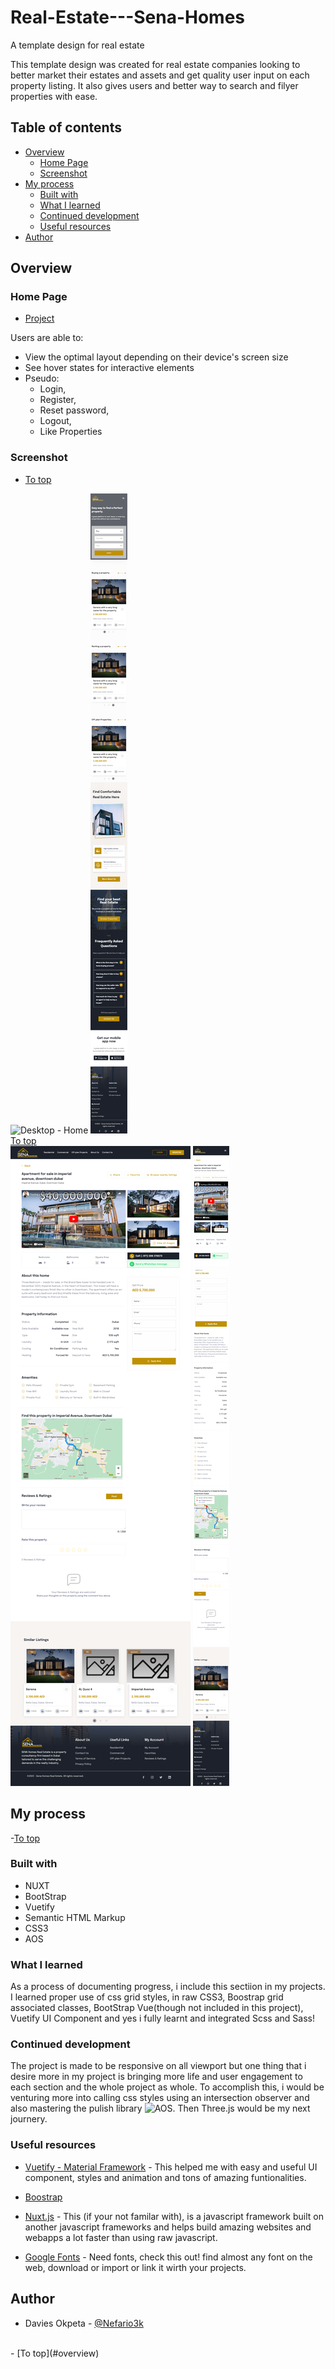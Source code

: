 # Real-Estate---Sena-Homes

A template design for real estate

This template design was created for real estate companies looking to better market their estates and assets and get quality user input on each property listing. It also gives users and better way to search and filyer properties with ease.

## Table of contents

- [Overview](#overview)
  - [Home Page](#home-page)
  - [Screenshot](#screenshot)
- [My process](#my-process)
  - [Built with](#built-with)
  - [What I learned](#what-i-learned)
  - [Continued development](#continued-development)
  - [Useful resources](#useful-resources)
- [Author](#author)

## Overview

### Home Page

- [Project](https://nefario3k.github.io/Real-Estate---Sena-Homes/)

Users are able to:

- View the optimal layout depending on their device's screen size
- See hover states for interactive elements
- Pseudo:
  - Login,
  - Register,
  - Reset password,
  - Logout,
  - Like Properties

### Screenshot

- [To top](#overview)

![Desktop - Home](./static/images/pngs/screenshort/desktopH.png)
![Mobile - Home](./static/images/pngs/screenshort/mobileH.png)
<br />
[To top](#overview)<br />
![Desktop - Property](./static/images/pngs/screenshort/desktopP.png)
![Mobile - Property](./static/images/pngs/screenshort/mobileP.png)

## My process

-[To top](#overview)
<br />

### Built with

- NUXT
- BootStrap
- Vuetify
- Semantic HTML Markup
- CSS3
- AOS

### What I learned

As a process of documenting progress, i include this sectiion in my projects. I learned proper use of css grid styles, in raw CSS3, Boostrap grid associated classes, BootStrap Vue(though not included in this project), Vuetify UI Component and yes i fully learnt and integrated Scss and Sass!

### Continued development

The project is made to be responsive on all viewport but one thing that i desire more in my project is bringing more life and user engagement to each section and the whole project as whole. To accomplish this, i would be venturing more into calling css styles using an intersection observer and also mastering the pulish library ![AOS](https://michalsnik.github.io/aos/). Then Three.js would be my next journery.

### Useful resources

- [Vuetify - Material Framework](https://vuetifyjs.com/en/) - This helped me with easy and useful UI component, styles and animation and tons of amazing funtionalities.

- [Boostrap](https://getbootstrap.com)

- [Nuxt.js](https://nuxtjs.org) - This (if your not familar with), is a javascript framework built on another javascript frameworks and helps build amazing websites and webapps a lot faster than using raw javascript.

- [Google Fonts](https://fonts.google.com) - Need fonts, check this out! find almost any font on the web, download or import or link it wirth your projects.

## Author

- Davies Okpeta - [@Nefario3k](https://elastic-beaver-f2084f.netlify.app)
<br />
- [To top](#overview)<br />

